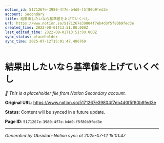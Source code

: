 ```yaml
---
notion_id: 5171267e-3980-4f7e-b4d0-f5f80b9fed3e
account: Secondary
title: 結果出したいなら基準値を上げていくべし
url: https://www.notion.so/5171267e39804f7eb4d0f5f80b9fed3e
created_time: 2022-08-01T13:51:00.000Z
last_edited_time: 2022-08-01T13:51:00.000Z
sync_status: placeholder
sync_time: 2025-07-12T15:01:47.480760
---
```


# 結果出したいなら基準値を上げていくべし

*🔄 This is a placeholder file from Notion Secondary account.*

**Original URL**: https://www.notion.so/5171267e39804f7eb4d0f5f80b9fed3e

**Status**: Content will be synced in a future update.

**Page ID**: `5171267e-3980-4f7e-b4d0-f5f80b9fed3e`

---

*Generated by Obsidian-Notion sync at 2025-07-12 15:01:47*
